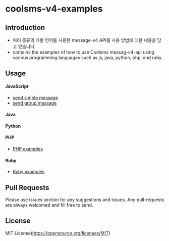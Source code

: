 # coolsms-v4-examples
## Introduction
- 여러 종류의 개발 언어를 사용한 message-v4 API를 사용 방법에 대한 내용을 담고 있습니다. 
- contains the examples of how to use Coolsms messag-v4-api using various programming languages such as js, java, python, php, and ruby. 

## Usage

#### JavaScript
- [send simple message](/javascript/send_simple_message.js)
- [send group message](/javascript/send_group_message.js)

#### Java

#### Python

#### PHP
- [PHP examples](/php/README.md)

#### Ruby
- [Ruby examples](/ruby/README.md)

## Pull Requests
Please use issues section for any suggestions and issues.
Any pull-requests are always welcomed and fill free to send. 

## License
MIT License(https://opensource.org/licenses/MIT)



